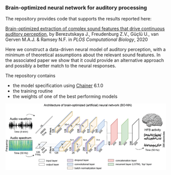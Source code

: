 ### Brain-optimized neural network for auditory processing

The repository provides code that supports the results reported here: 

[Brain-optimized extraction of complex sound features that drive continuous auditory perception](https://journals.plos.org/ploscompbiol/article?id=10.1371/journal.pcbi.1007992), 
by Berezutskaya J., Freudenburg Z.V., Güçlü U., van Gerven M.A.J. & Ramsey N.F. in *PLOS Computational Biology*, 2020

Here we construct a data-driven neural model of auditory perception, with a minimum of theoretical assumptions about the relevant sound features. In the associated paper we show that it could provide an alternative approach and possibly a better match to the neural responses.

The repository contains

- the model specification using [Chainer](https://chainer.org/) 6.1.0
- the training routine
- the weights of one of the best performing models


![Alt text](/model.png?raw=true "Model architecture")
